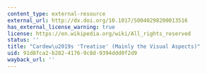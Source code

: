 ```yaml
---
content_type: external-resource
external_url: http://dx.doi.org/10.1017/S0040298200013516
has_external_license_warning: true
license: https://en.wikipedia.org/wiki/All_rights_reserved
status: ''
title: "Cardew\u2019s 'Treatise' (Mainly the Visual Aspects)"
uid: 91d8fca2-b282-4176-9c8d-9394ddd0f2d9
wayback_url: ''
---
```

